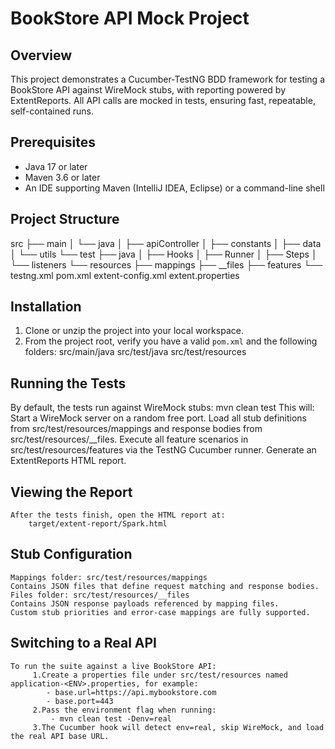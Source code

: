 # BookStore API Mock Project
## Overview

This project demonstrates a Cucumber-TestNG BDD framework for testing a BookStore API against WireMock stubs, with reporting powered by ExtentReports. All API calls are mocked in tests, ensuring fast, repeatable, self-contained runs.

## Prerequisites

- Java 17 or later  
- Maven 3.6 or later  
- An IDE supporting Maven (IntelliJ IDEA, Eclipse) or a command-line shell

## Project Structure
src
├── main
│   └── java
│       ├── apiController
│       ├── constants
│       ├── data
│       └── utils
└── test
    ├── java
    │   ├── Hooks
    │   ├── Runner
    │   ├── Steps
    │   └── listeners
    └── resources
        ├── mappings
        ├── __files
        ├── features
        └── testng.xml
pom.xml
extent-config.xml
extent.properties

## Installation

1. Clone or unzip the project into your local workspace.  
2. From the project root, verify you have a valid `pom.xml` and the following folders:
      src/main/java
      src/test/java
      src/test/resources

## Running the Tests
  By default, the tests run against WireMock stubs:
      mvn clean test
  This will:
    Start a WireMock server on a random free port.
    Load all stub definitions from src/test/resources/mappings and response bodies from src/test/resources/__files.
    Execute all feature scenarios in src/test/resources/features via the TestNG Cucumber runner.
    Generate an ExtentReports HTML report.    

## Viewing the Report
    After the tests finish, open the HTML report at:
        target/extent-report/Spark.html

## Stub Configuration
    Mappings folder: src/test/resources/mappings
    Contains JSON files that define request matching and response bodies.
    Files folder: src/test/resources/__files
    Contains JSON response payloads referenced by mapping files.
    Custom stub priorities and error-case mappings are fully supported.      

## Switching to a Real API
    To run the suite against a live BookStore API:
         1.Create a properties file under src/test/resources named application-<ENV>.properties, for example:
            - base.url=https://api.mybookstore.com
            - base.port=443
         2.Pass the environment flag when running:
             - mvn clean test -Denv=real
         3.The Cucumber hook will detect env=real, skip WireMock, and load the real API base URL.

     
  

     
